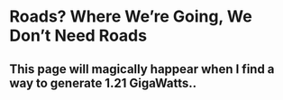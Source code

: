 # Roads? Where We’re Going, We Don’t Need Roads

## This page will magically happear when I find a way to generate 1.21 GigaWatts..